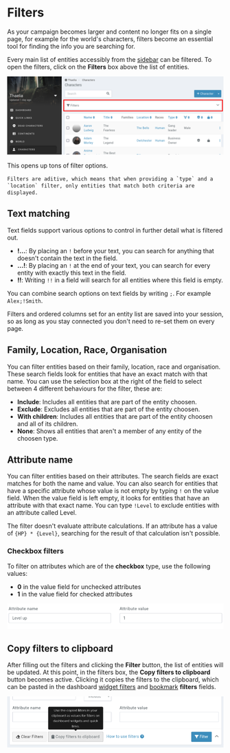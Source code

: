 # Filters

As your campaign becomes larger and content no longer fits on a single page, for example for the world's characters, filters become an essential tool for finding the info you are searching for.

Every main list of entities accessibly from the [sidebar](/features/campaigns/sidebar) can be filtered. To open the filters, click on the **Filters** box above the list of entities.

![Open the filters](img/filters-box.png)

This opens up tons of filter options.

```{admonition} Additive filters
Filters are aditive, which means that when providing a `type` and a `location` filter, only entities that match both criteria are displayed.
```

## Text matching

Text fields support various options to control in further detail what is filtered out.

* **!...**: By placing an `!` before your text, you can search for anything that doesn't contain the text in the field.
* **...!**: By placing an `!` at the end of your text, you can search for every entity with exactly this text in the field.
* **!!**: Writing `!!` in a field will search for all entities where this field is empty.

You can combine search options on text fields by writing `;`. For example `Alex;!Smith`.

Filters and ordered columns set for an entity list are saved into your session, so as long as you stay connected you don't need to re-set them on every page.

## Family, Location, Race, Organisation

You can filter entities based on their family, location, race and organisation. These search fields look for entities that have an exact match with that name. You can use the selection box at the right of the field to select between 4 different behaviours for the filter, these are: 
* **Include**: Includes all entities that are part of the entity choosen.
* **Exclude**: Excludes all entities that are part of the entity choosen.
* **With children**: Includes all entities that are part of the entity choosen and all of its children.
* **None**: Shows all entities that aren't a member of any entity of the choosen type.

## Attribute name

You can filter entities based on their attributes. The search fields are exact matches for both the name and value. You can also search for entities that have a specific attribute whose value is not empty by typing `!` on the value field. When the value field is left empty, it looks for entities that have an attribute with that exact name. You can type `!Level` to exclude entities with an attribute called Level.

The filter doesn't evaluate attribute calculations. If an attribute has a value of `{HP} * {Level}`, searching for the result of that calculation isn't possible.

### Checkbox filters

To filter on attributes which are of the **checkbox** type, use the following values:

* **0** in the value field for unchecked attributes
* **1** in the value field for checked attributes

![Checked attributes filtering](img/filters-checkbox.png)

## Copy filters to clipboard

After filling out the filters and clicking the **Filter** button, the list of entities will be updated. At this point, in the filters box, the **Copy filters to clipboard** button becomes active. Clicking it copies the filters to the clipboard, which can be pasted in the dashboard [widget filters](/guides/dashboard#widget-filters) and [bookmark](/advanced/bookmark) **filters** fields.

![Copy filters to the clipboard](img/filters-copy.png)


